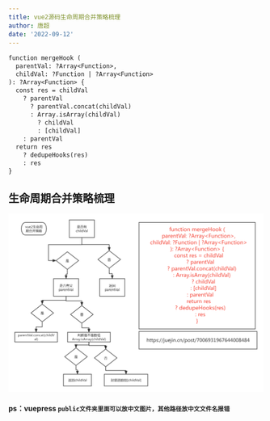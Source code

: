 ```yaml
---
title: vue2源码生命周期合并策略梳理
author: 唐超
date: '2022-09-12'
---
```

```
function mergeHook (
  parentVal: ?Array<Function>,
  childVal: ?Function | ?Array<Function>
): ?Array<Function> {
  const res = childVal
    ? parentVal
      ? parentVal.concat(childVal)
      : Array.isArray(childVal)
        ? childVal
        : [childVal]
    : parentVal
  return res
    ? dedupeHooks(res)
    : res
}

```
## 生命周期合并策略梳理
![生命周期合并策略梳理](/生命周期合并策略梳理.png)

####  ps：vuepress `public文件夹里面可以放中文图片，其他路径放中文文件名报错`


<!-- ![生命周期合并策略梳理](./1.png) -->
